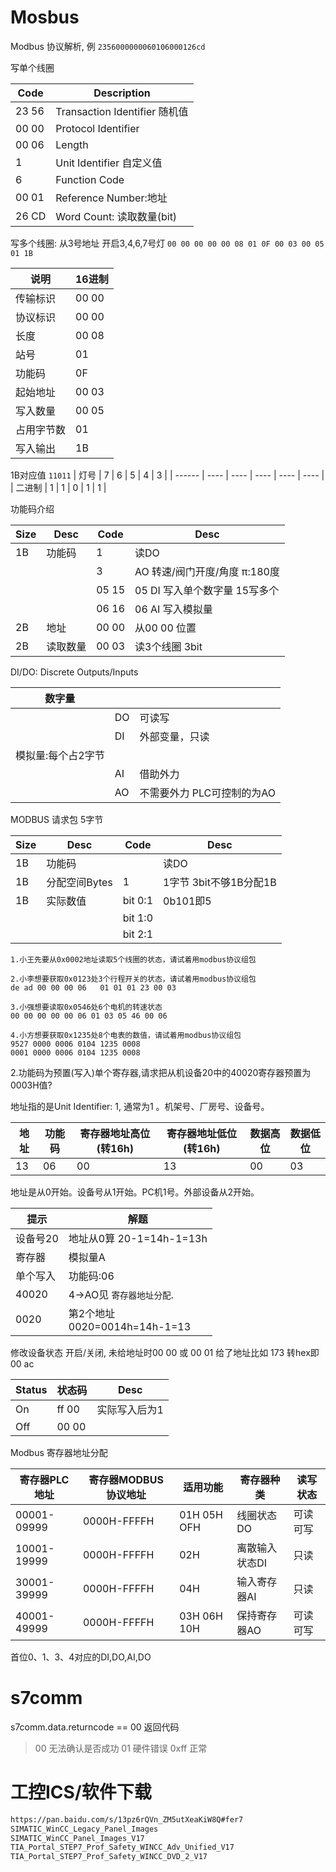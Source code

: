 # Mosbus
Modbus 协议解析, 例 `2356000000060106000126cd`

写单个线圈

| Code  | Description                   |
| ----- | ----------------------------- |
| 23 56 | Transaction Identifier 随机值 |
| 00 00 | Protocol Identifier           |
| 00 06 | Length                        |
| 1     | Unit Identifier 自定义值      |
| 6     | Function Code                 |
| 00 01 | Reference Number:地址         |
| 26 CD | Word Count: 读取数量(bit)     |

写多个线圈: 从3号地址 开启3,4,6,7号灯 `00 00 00 00 00 08 01 0F 00 03 00 05 01 1B`

| 说明       | 16进制 |
| ---------- | ------ |
| 传输标识   | 00 00  |
| 协议标识   | 00 00  |
| 长度       | 00 08  |
| 站号       | 01     |
| 功能码     | 0F     |
| 起始地址   | 00 03  |
| 写入数量   | 00 05  |
| 占用字节数 | 01     |
| 写入输出   | 1B     |

1B对应值 `11011`
| 灯号   | 7    | 6    | 5    | 4    | 3    |
| ------ | ---- | ---- | ---- | ---- | ---- |
| 二进制 | 1    | 1    | 0    | 1    | 1    |


功能码介绍

| Size | Desc     | Code   | Desc                           |
| ---- | -------- | ------ | ------------------------------ |
| 1B   | 功能码   | 1      | 读DO                           |
|      |          | 3      | AO 转速/阀门开度/角度 π:180度  |
|      |          | 05 15  | 05 DI 写入单个数字量 15写多个  |
|      |          | 06 16  | 06 AI 写入模拟量               |
| 2B   | 地址     | 00 00  | 从00 00 位置                   |
| 2B   | 读取数量 | 00 03  | 读3个线圈 3bit                 |

DI/DO: Discrete Outputs/Inputs

| 数字量               |      |                            |
| -------------------- | ---- | -------------------------- |
|                      | DO   | 可读写                     |
|                      | DI   | 外部变量，只读             |
| 模拟量:每个占2字节   |      |                            |
|                      | AI   | 借助外力                   |
|                      | AO   | 不需要外力 PLC可控制的为AO |

MODBUS 请求包 5字节

| Size | Desc          | Code     | Desc                   |
| ---- | ------------- | -------- | ---------------------- |
| 1B   | 功能码        |          | 读DO                   |
| 1B   | 分配空间Bytes | 1        | 1字节 3bit不够1B分配1B |
| 1B   | 实际数值      | bit 0:1  | 0b101即5               |
|      |               | bit 1:0  |                        |
|      |               | bit 2:1  |                        |

```
1.小王先要从0x0002地址读取5个线圈的状态，请试着用modbus协议组包 

2.小李想要获取0x0123处3个行程开关的状态，请试着用modbus协议组包
de ad 00 00 00 06   01 01 01 23 00 03

3.小强想要读取0x0546处6个电机的转速状态
00 00 00 00 00 06 01 03 05 46 00 06 

4.小方想要获取0x1235处8个电表的数值，请试着用modbus协议组包
9527 0000 0006 0104 1235 0008 
0001 0000 0006 0104 1235 0008 
```

2.功能码为预置(写入)单个寄存器,请求把从机设备20中的40020寄存器预置为0003H值?

地址指的是Unit Identifier: 1, 通常为1 。机架号、厂房号、设备号。

| 地址 | 功能码 | 寄存器地址高位(转16h) | 寄存器地址低位(转16h) | 数据高位 | 数据低位 |
| ---- | ------ | --------------------- | --------------------- | -------- | -------- |
| 13   | 06     | 00                    | 13                    | 00       | 03       |

地址是从0开始。设备号从1开始。PC机1号。外部设备从2开始。

| 提示     | 解题                             |
| -------- | -------------------------------- |
| 设备号20 | 地址从0算 20-1=14h-1=13h         |
| 寄存器   | 模拟量A                          |
| 单个写入 | 功能码:06                        |
| 40020    | 4->AO见 `寄存器地址分配`.        |
| 0020     | 第2个地址 <br> 0020=0014h=14h-1=13|

修改设备状态 开启/关闭, 未给地址时00 00 或 00 01
给了地址比如 173 转hex即 00 ac

| Status | 状态码 | Desc          |
| ------ | ------ | ------------- |
| On     | ff 00  | 实际写入后为1 |
| Off    | 00 00  |               |

Modbus 寄存器地址分配

| 寄存器PLC地址 | 寄存器MODBUS 协议地址 | 适用功能    | 寄存器种类     | 读写状态 |
| ------------- | --------------------- | ----------- | -------------- | -------- |
| 00001-09999   | 0000H-FFFFH           | 01H 05H OFH | 线圈状态DO     | 可读可写 |
| 10001-19999   | 0000H-FFFFH           | 02H         | 离散输入状态DI | 只读     |
| 30001-39999   | 0000H-FFFFH           | 04H         | 输入寄存器AI   | 只读     |
| 40001-49999   | 0000H-FFFFH           | 03H 06H 10H | 保持寄存器AO   | 可读可写 |

首位0、1、3、4对应的DI,DO,AI,DO

# s7comm

s7comm.data.returncode == 00  返回代码

> 00 无法确认是否成功
> 01 硬件错误
> 0xff 正常

# 工控ICS/软件下载
```sh
https://pan.baidu.com/s/13pz6rQVn_ZM5utXeaKiW8Q#fer7
SIMATIC_WinCC_Legacy_Panel_Images
SIMATIC_WinCC_Panel_Images_V17
TIA_Portal_STEP7_Prof_Safety_WINCC_Adv_Unified_V17
TIA_Portal_STEP7_Prof_Safety_WINCC_DVD_2_V17
```